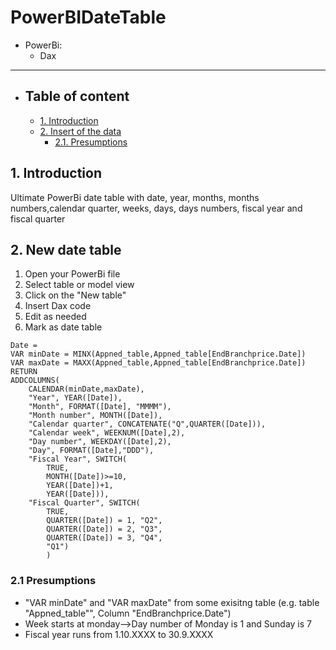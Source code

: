 # PowerBIDateTable
- PowerBi:
  - Dax

---

- ## Table of content
  - [1. Introduction](#1-introduction)
  - [2. Insert of the data](#2-new-date-table)
    - [2.1. Presumptions](#21-presumptions)
## 1. Introduction
Ultimate PowerBi date table with date, year, months, months numbers,calendar quarter, weeks, days, days numbers, fiscal year and fiscal quarter
## 2. New date table
1. Open your PowerBi file
2. Select table or model view 
3. Click on the "New table"
4. Insert Dax code
5. Edit as needed
6. Mark as date table


```
Date = 
VAR minDate = MINX(Appned_table,Appned_table[EndBranchprice.Date])
VAR maxDate = MAXX(Appned_table,Appned_table[EndBranchprice.Date])
RETURN
ADDCOLUMNS(
    CALENDAR(minDate,maxDate),
    "Year", YEAR([Date]),
    "Month", FORMAT([Date], "MMMM"),
    "Month number", MONTH([Date]),
    "Calendar quarter", CONCATENATE("Q",QUARTER([Date])),
    "Calendar week", WEEKNUM([Date],2),
    "Day number", WEEKDAY([Date],2),
    "Day", FORMAT([Date],"DDD"),
    "Fiscal Year", SWITCH(
        TRUE,
        MONTH([Date])>=10,
        YEAR([Date])+1,
        YEAR([Date])),
    "Fiscal Quarter", SWITCH(
        TRUE,
        QUARTER([Date]) = 1, "Q2",
        QUARTER([Date]) = 2, "Q3",
        QUARTER([Date]) = 3, "Q4",
        "Q1")
        )
 ```
### 2.1 Presumptions
- "VAR minDate" and "VAR maxDate" from some exisitng table (e.g. table "Appned_table"", Column "EndBranchprice.Date")
- Week starts at monday-->Day number of Monday is 1 and Sunday is 7
- Fiscal year runs from 1.10.XXXX to 30.9.XXXX
